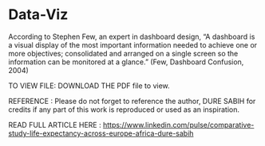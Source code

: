 # Data-Viz
According to Stephen Few, an expert in dashboard design,   “A dashboard is a visual display of the most important information needed to achieve one or more objectives; consolidated and arranged on a single screen so the information can be monitored at a glance.” (Few, Dashboard Confusion, 2004)

TO VIEW FILE: 
DOWNLOAD THE PDF file to view.

REFERENCE : Please do not forget to reference the author, DURE SABIH for credits if any part of this work is reproduced or used as an inspiration.

READ FULL ARTICLE HERE :
https://www.linkedin.com/pulse/comparative-study-life-expectancy-across-europe-africa-dure-sabih

